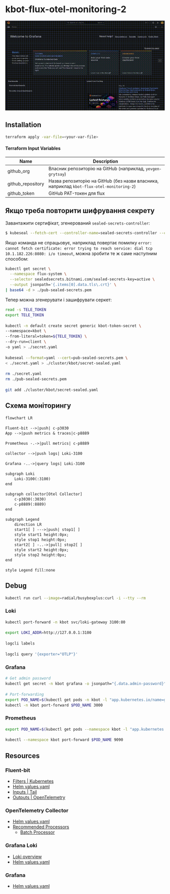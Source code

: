 # kbot-flux-otel-monitoring-2

![grafana demo](./grafana_demo.gif)

## Installation
```sh
terraform apply -var-file=<your-var-file>
```

#### Terraform Input Variables

| Name    | Description |
| -------- | ------- |
| github_org  | Власник репозиторію на GitHub (наприклад, `yevgen-grytsay`)    |
| github_repository | Назва репозиторію на GitHub (без назви власника, наприклад `kbot-flux-otel-monitoring-2`)     |
| github_token    | GitHub PAT-токен для flux     |

## Якщо треба повторити шифрування секрету
Завантажити сертифікат, згенерований `sealed-secrets-controller`:
```sh
$ kubeseal --fetch-cert --controller-name=sealed-secrets-controller --controller-namespace=flux-system > pub-sealed-secrets.pem
```
Якщо команда не спрацьовує, наприклад повертає помилку `error: cannot fetch certificate: error trying to reach service: dial tcp 10.1.182.226:8080: i/o timeout`, можна зробити те ж саме наступним способом:

```sh
kubectl get secret \
  --namespace flux-system \
  --selector sealedsecrets.bitnami.com/sealed-secrets-key=active \
  --output jsonpath='{.items[0].data.tls\.crt}' \
| base64 -d > ./pub-sealed-secrets.pem
```

Тепер можна згенерувати і зашифрувати серкет:
```sh
read -s TELE_TOKEN
export TELE_TOKEN

kubectl -n default create secret generic kbot-token-secret \
--namespace=kbot \
--from-literal=token=${TELE_TOKEN} \
--dry-run=client \
-o yaml > ./secret.yaml

kubeseal --format=yaml --cert=pub-sealed-secrets.pem \
< ./secret.yaml > ./cluster/kbot/secret-sealed.yaml

rm ./secret.yaml
rm ./pub-sealed-secrets.pem

git add ./cluster/kbot/secret-sealed.yaml
```

## Схема моніторингу

```mermaid
flowchart LR

Fluent-bit -->|push| c-p3030
App -->|push metrics & traces|c-p8889

Prometheus -.->|pull metrics| c-p8889

collector -->|push logs| Loki-3100

Grafana -..->|query logs| Loki-3100

subgraph Loki
    Loki-3100(:3100)
end

subgraph collector[Otel Collector]
    c-p3030(:3030)
    c-p8889(:8889)
end

subgraph Legend
    direction LR
    start1[ ] --->|push| stop1[ ]
    style start1 height:0px;
    style stop1 height:0px;
    start2[ ] -..->|pull| stop2[ ]
    style start2 height:0px;
    style stop2 height:0px; 
end

style Legend fill:none
```

## Debug
```sh
kubectl run curl --image=radial/busyboxplus:curl -i --tty --rm
```

### Loki
```sh
kubectl port-forward -n kbot svc/loki-gateway 3100:80

export LOKI_ADDR=http://127.0.0.1:3100

logcli labels

logcli query '{exporter="OTLP"}'
```

### Grafana
```sh
# Get admin password
kubectl get secret -n kbot grafana -o jsonpath="{.data.admin-password}" | base64 --decode ; echo

# Port-forwarding
export POD_NAME=$(kubectl get pods -n kbot -l "app.kubernetes.io/name=grafana,app.kubernetes.io/instance=grafana" -o jsonpath="{.items[0].metadata.name}")
kubectl -n kbot port-forward $POD_NAME 3000
```

### Prometheus
```sh
export POD_NAME=$(kubectl get pods --namespace kbot -l "app.kubernetes.io/name=prometheus,app.kubernetes.io/instance=prometheus" -o jsonpath="{.items[0].metadata.name}")

kubectl --namespace kbot port-forward $POD_NAME 9090
```

## Resources
### Fluent-bit
- [Filters | Kubernetes](https://docs.fluentbit.io/manual/pipeline/filters/kubernetes)
- [Helm values.yaml](https://raw.githubusercontent.com/fluent/helm-charts/main/charts/fluent-bit/values.yaml)
- [Inputs | Tail](https://docs.fluentbit.io/manual/pipeline/inputs/tail)
- [Outputs | OpenTelemetry](https://docs.fluentbit.io/manual/pipeline/outputs/opentelemetry)

### OpenTelemetry Collector
- [Helm values.yaml](https://github.com/open-telemetry/opentelemetry-helm-charts/blob/main/charts/opentelemetry-collector/values.yaml)
- [Recommended Processors](https://github.com/open-telemetry/opentelemetry-collector/tree/main/processor#recommended-processors)
  - [Batch Processor](https://github.com/open-telemetry/opentelemetry-collector/blob/main/processor/batchprocessor/README.md)

### Grafana Loki
- [Loki overview](https://grafana.com/docs/loki/latest/get-started/overview/)
- [Helm values.yaml](https://github.com/grafana/loki/blob/main/production/helm/loki/single-binary-values.yaml)

### Grafana
- [Helm values.yaml](https://github.com/grafana/helm-charts/blob/main/charts/grafana/values.yaml)
